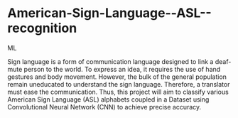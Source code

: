 # American-Sign-Language--ASL--recognition
ML

Sign language is a form of communication language designed to link a deaf-mute person to the world. To express an idea, it requires the use of hand gestures and body movement. However, the bulk of the general population remain uneducated to understand the sign language. Therefore, a translator must ease the communication. Thus, this project will aim to classify various American Sign Language (ASL) alphabets coupled in a Dataset using Convolutional Neural Network (CNN) to achieve precise accuracy.
